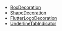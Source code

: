 - [BoxDecoration](https://api.flutter.dev/flutter/painting/BoxDecoration-class.html)
- [ShapeDecoration](https://api.flutter.dev/flutter/painting/ShapeDecoration-class.html)
- [FlutterLogoDecoration](https://api.flutter.dev/flutter/painting/FlutterLogoDecoration-class.html)
- [UnderlineTabIndicator](https://api.flutter.dev/flutter/material/UnderlineTabIndicator-class.html)
